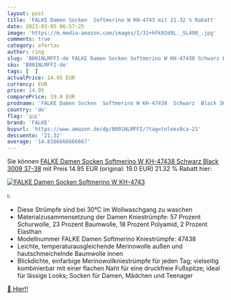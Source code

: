 ```yaml
---
layout: post
title: 'FALKE Damen Socken  Softmerino W KH-4743 mit 21.32 % Rabatt'
date: 2021-03-05 06:57:25
image: 'https://m.media-amazon.com/images/I/31+hFk92d8L._SL400_.jpg'
comments: true
category: ofertas
author: ring
slug: 'B001NLMFFI-de FALKE Damen Socken Softmerino W KH-47438 Schwarz Black...'
sku: 'B001NLMFFI-de'
tags: [  ]
actualPrice: 14.95 EUR
currency: EUR
price: 14.95
comparePrice: 19.0 EUR
prodname: 'FALKE Damen Socken  Softmerino W KH-47438  Schwarz  Black 3009   37-38'
country: 'de'
flag: '🇩🇪'
brand: 'FALKE'
buyurl: 'https://www.amazon.de/dp/B001NLMFFI/?tag=tolees0ca-21'
descuento: '21.32'
average: '14.8166666666667'
---
```


Sie können [FALKE Damen Socken  Softmerino W KH-47438  Schwarz  Black 3009   37-38](https://www.amazon.de/dp/B001NLMFFI/?tag=tolees0ca-21) mit Preis 14.95 EUR (original: 19.0 EUR) 21.32 % Rabatt hier:

[![FALKE Damen Socken  Softmerino W KH-4743](https://m.media-amazon.com/images/I/31+hFk92d8L._SL400_.jpg)](https://www.amazon.de/dp/B001NLMFFI/?tag=tolees0ca-21)

ℹ️:

- Diese Strümpfe sind bei 30°C im Wollwaschgang zu waschen
- Materialzusammensetzung der Damen Kniestrümpfe: 57 Prozent Schurwolle, 23 Prozent Baumwolle, 18 Prozent Polyamid, 2 Prozent Elasthan
- Modellnummer FALKE Damen Softmerino Kniestrümpfe: 47438
- Leichte, temperaturausgleichende Merinowolle außen und hautschmeichelnde Baumwolle innen
- Blickdichte, einfarbige Merinowollkniestrümpfe für jeden Tag; vielseitig kombinierbar mit einer flachen Naht für eine druckfreie Fußspitze; ideal für lässige Looks; Socken für Damen, Mädchen und Teenager

[🛒 Hier!!](https://www.amazon.de/dp/B001NLMFFI/?tag=tolees0ca-21)
